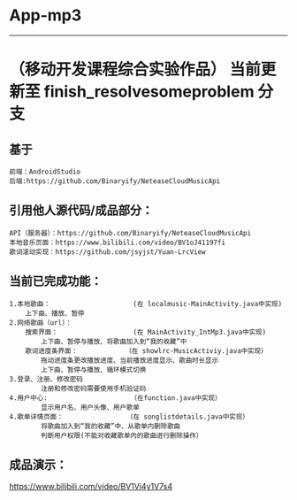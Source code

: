 # App-mp3
------
（移动开发课程综合实验作品）
当前更新至 finish_resolvesomeproblem 分支
======
基于
------
    前端：AndroidStudio
    后端:https://github.com/Binaryify/NeteaseCloudMusicApi
引用他人源代码/成品部分：
------
    API（服务器）：https://github.com/Binaryify/NeteaseCloudMusicApi
    本地音乐页面：https://www.bilibili.com/video/BV1oJ41197fi
    歌词滚动实现：https://github.com/jsyjst/Yuan-LrcView
当前已完成功能：
------
    1.本地歌曲：                     (在 localmusic-MainActivity.java中实现)
        上下曲、播放、暂停
    2.网络歌曲（url）：
        搜索界面：                   (在 MainActivity_IntMp3.java中实现)
            上下曲、暂停与播放、将歌曲加入到“我的收藏”中                 
        歌词进度条界面：            （在 showlrc-MusicActiviy.java中实现）
            拖动进度条更改播放进度、当前播放进度显示、歌曲时长显示
            上下曲、暂停与播放、循环模式切换
    3.登录、注册、修改密码
            注册和修改密码需要使用手机验证码
    4.用户中心:                     （在function.java中实现）
            显示用户名、用户头像、用户歌单
    4.歌单详情页面：                （在 songlistdetails.java中实现）
            将歌曲加入到“我的收藏”中、从歌单内删除歌曲
            判断用户权限(不能对收藏歌单内的歌曲进行删除操作）
 成品演示：
------
https://www.bilibili.com/video/BV1Vi4y1V7s4
